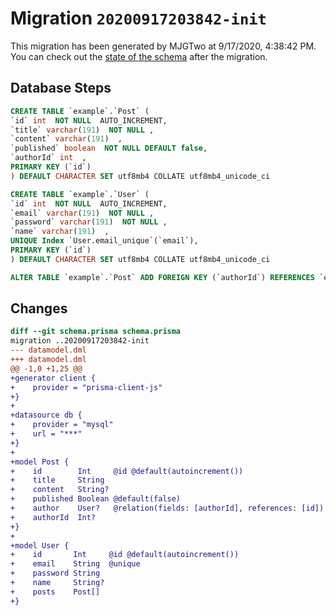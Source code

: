 # Migration `20200917203842-init`

This migration has been generated by MJGTwo at 9/17/2020, 4:38:42 PM.
You can check out the [state of the schema](./schema.prisma) after the migration.

## Database Steps

```sql
CREATE TABLE `example`.`Post` (
`id` int  NOT NULL  AUTO_INCREMENT,
`title` varchar(191)  NOT NULL ,
`content` varchar(191)  ,
`published` boolean  NOT NULL DEFAULT false,
`authorId` int  ,
PRIMARY KEY (`id`)
) DEFAULT CHARACTER SET utf8mb4 COLLATE utf8mb4_unicode_ci

CREATE TABLE `example`.`User` (
`id` int  NOT NULL  AUTO_INCREMENT,
`email` varchar(191)  NOT NULL ,
`password` varchar(191)  NOT NULL ,
`name` varchar(191)  ,
UNIQUE Index `User.email_unique`(`email`),
PRIMARY KEY (`id`)
) DEFAULT CHARACTER SET utf8mb4 COLLATE utf8mb4_unicode_ci

ALTER TABLE `example`.`Post` ADD FOREIGN KEY (`authorId`) REFERENCES `example`.`User`(`id`) ON DELETE SET NULL ON UPDATE CASCADE
```

## Changes

```diff
diff --git schema.prisma schema.prisma
migration ..20200917203842-init
--- datamodel.dml
+++ datamodel.dml
@@ -1,0 +1,25 @@
+generator client {
+    provider = "prisma-client-js"
+}
+
+datasource db {
+    provider = "mysql"
+    url = "***"
+}
+
+model Post {
+    id        Int     @id @default(autoincrement())
+    title     String
+    content   String?
+    published Boolean @default(false)
+    author    User?   @relation(fields: [authorId], references: [id])
+    authorId  Int?
+}
+
+model User {
+    id       Int     @id @default(autoincrement())
+    email    String  @unique
+    password String
+    name     String?
+    posts    Post[]
+}
```


